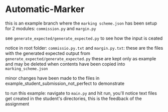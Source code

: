 # Automatic-Marker
this is an example branch where the `marking scheme.json` has been setup for 2 modules: `commission.py` and `margin.py`

see `generate_expected/generate_expected.py` to see how the input is ceated

notice in root folder: `commissio.py.txt` and `margin.py.txt`: these are the files with the generated expected output from `generate_expected/generate_expected.py`
    these are kept only as example and may be deleted when contents have been copied into `marking_scheme.json`

minor changes have been made to the files in example_student_submission_not_perfect to demonstrate

to run this example: navigate to `main.py` and hit run, you'll notice text files get created in the student's directories, this is the feedback of the assignment
